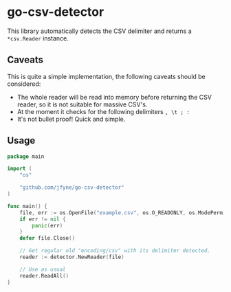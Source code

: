 # go-csv-detector

This library automatically detects the CSV delimiter and returns a `*csv.Reader` instance.

## Caveats

This is quite a simple implementation, the following caveats should be considered:

- The whole reader will be read into memory before returning the CSV reader, so it is not suitable for massive CSV's.
- At the moment it checks for the following delimiters `, \t ; :`
- It's not bullet proof! Quick and simple.

## Usage

```go
package main

import (
    "os"

    "github.com/jfyne/go-csv-detector"
)

func main() {
    file, err := os.OpenFile("example.csv", os.O_READONLY, os.ModePerm)
    if err != nil {
        panic(err)
    }
    defer file.Close()

    // Get regular old "encoding/csv" with its delimiter detected.
    reader := detector.NewReader(file)

    // Use as usual
    reader.ReadAll()
}
```
